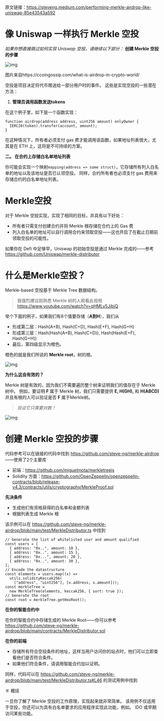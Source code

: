 原文链接：https://steveng.medium.com/performing-merkle-airdrop-like-uniswap-85e43543a592
 

# 像 Uniswap 一样执行 Merkle 空投

*如果你想直接跳过如何实现 Uniswap 空投，请继续以下部分：* **创建 Merkle 空投的步骤**


![img](https://img.learnblockchain.cn/attachments/2022/05/kBck9IbG6285e77c2632c.jpeg)

图片来自https://ccoingossip.com/what-is-airdrop-in-crypto-world/

 


空投是项目决定将代币赠送给一部分用户时的事件。 这些是实现空投的一些潜在方法：

1. **管理员调用函数发送tokens**

在这个例子里，如下是一个函数实现：
```
function airdrop(address address, uint256 amount) onlyOwner {
  IERC20(token).transfer(account, amount);  
}
```
 
在这种情况下，所有者必须支付 gas 费才能调用该函数，如果地址列表很大，尤其是在 ETH 上，这将是不可持续的方案。


**二。 在合约上存储白名单地址列表**

你可能会实现一个映射`mapping(address => some struct)`，它存储所有列入白名单的地址以及该地址是否已认领空投。 同样，合约所有者也必须支付 gas 费用来存储合约的白名单地址列表。

 

# Merkle空投

对于 Merkle 空投实现，实现了相同的目标，并具有以下好处：

- 所有者只需支付创建合约并将 Merkle 根存储在合约上的 Gas 费
- 列入白名单的地址可以自行调用合约来领取空投——这也开启了在截止日期前领取空投的可能性。

如果你在 Defi 中足够早，Uniswap 的初始空投是通过 Merkle 完成的——参考 https://github.com/Uniswap/merkle-distributor



# 什么是Merkle空投？

Merkle-based 空投基于 Merkle Tree 数据结构。

> 我强烈建议刚熟悉 Merkle 树的人观看此视频 https://www.youtube.com/watch?v=qHMLy5JjbjQ

举个下面的例子，如果我们有8个值要存储（**A到H**），我们从

- 形成第二层：Hash(A+B), Hash(C+D), Hash(E+F), Hash(G+H)
- 形成第三层：Hash(Hash(A+B), Hash(C+D)), Hash(Hash(E+F), Hash(G+H))
- 最后，第四级显示为橙色。

橙色的就是我们所说的 **Merkle root**，树的根。


![img](https://img.learnblockchain.cn/attachments/2022/05/GEJcdQir6285e88586f38.png)

 
**为什么这会有效的？**

Merkle 树是有效的，因为我们不需要遍历整个树来证明我们的值存在于 Merkle 树中。 例如，要证明 **F** 属于 Merkle 树，我们只需要提供 **E, H(GH),** 和 **H(ABCD)** 并且有根的人可以验证是否 **F** 属于Merkle树。

> *验证它只需要对数！*

![img](https://img.learnblockchain.cn/attachments/2022/05/k5t2bk0N6285e8c3d7ee1.png)
 
# 创建 Merkle 空投的步骤

代码参考可以在链接的代码中找到 https://github.com/steve-ng/merkle-airdrop ——使用了2个主要库

- 前端：https://github.com/miguelmota/merkletreejs
- Solidity 方面：https://github.com/OpenZeppelin/openzeppelin-contracts/blob/release-v4.3/contracts/utils/cryptography/MerkleProof.sol

**先决条件**

- 生成他们有资格获得的白名单和金额列表
- 根据列表生成 Merkle 根

该示例可以在 https://github.com/steve-ng/merkle-airdrop/blob/main/test/MerkleDistributor.ts 中找到

```
// Generate the list of whitelisted user and amount qualified 
const users = [    
  { address: "0x..", amount: 10 },    
  { address: "0x..", amount: 15 },    
  { address: "0x...", amount: 20 },    
  { address: "0x..", amount: 30 },  
]; 
// Encode the datastructure 
const elements = users.map((x) =>     
  utils.solidityKeccak256(
    ["address", "uint256"], [x.address, x.amount]));
const merkleTree = 
  new MerkleTree(elements, keccak256, { sort: true });
// Generate the root 
const root = merkleTree.getHexRoot();
```
 
**在你的智能合约中**

在你的智能合约中存储生成的 Merkle Root——你可以参考 https://github.com/steve-ng/merkle-airdrop/blob/main/contracts/MerkleDistributor.sol

**在你的前端**

- 存储所有符合空投条件的地址，这样当用户访问你的站点时，他们可以立即查看他们是否符合条件。
- 如果他们符合条件，请调用智能合约加以证明。

同样，代码可以在 https://github.com/steve-ng/merkle-airdrop/blob/main/test/MerkleDistributor.ts#L46 的测试用例中找到

 

＃ 概括

一旦你了解了 Merkle 空投的工作原理，实现起来就非常简单。 该用例不仅适用于空投，你还可以为具有白名单要求的应用程序实现此功能，例如。 IDO 或早期访问某些功能。



